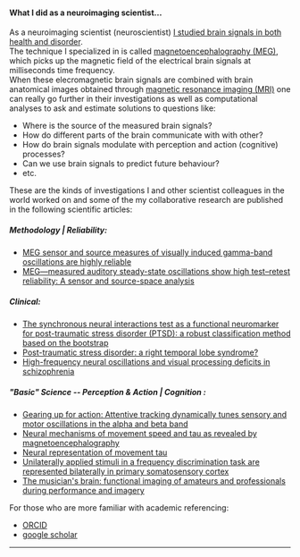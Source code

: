 #### What I did as a neuroimaging scientist...

As a neuroimaging scientist (neuroscientist) [I studied brain signals in both health and disorder](https://github.com/hengrumay/brain_dances).   
The technique I specialized in is called [magnetoencephalography (MEG)](http://megcommunity.org/what-is-meg), 
which picks up the magnetic field of the electrical brain signals at milliseconds time frequency.   
When these elecromagnetic brain signals are combined with brain anatomical images obtained through 
[magnetic resonance imaging (MRI)](https://en.wikipedia.org/wiki/Magnetic_resonance_imaging) 
one can really go further in their investigations as well as computational analyses to ask and estimate solutions to questions 
like: 
- Where is the source of the measured brain signals? 
- How do different parts of the brain communicate with with other?
- How do brain signals modulate with perception and action (cognitive) processes? 
- Can we use brain signals to predict future behaviour? 
- etc. 

These are the kinds of investigations I and other scientist colleagues in the world worked on
and some of the my collaborative research are published in the following scientific articles:

##### Methodology | Reliability: 
  - [MEG sensor and source measures of visually induced gamma-band oscillations are highly reliable](https://doi.org/10.1016/j.neuroimage.2016.05.006)
  - [MEG—measured auditory steady-state oscillations show high test–retest reliability: A sensor and source-space analysis](https://doi.org/10.1016/j.neuroimage.2015.07.055)   
  
##### Clinical:   
 - [The synchronous neural interactions test as a functional neuromarker for post-traumatic stress disorder (PTSD): a robust classification method based on the bootstrap](http://iopscience.iop.org/article/10.1088/1741-2560/7/1/016011)
 - [Post-traumatic stress disorder: a right temporal lobe syndrome?](http://iopscience.iop.org/article/10.1088/1741-2560/7/6/066005)
 - [High-frequency neural oscillations and visual processing deficits in schizophrenia](https://www.frontiersin.org/articles/10.3389/fpsyg.2013.00621/full)
  
##### "Basic" Science -- Perception & Action | Cognition :   
 - [Gearing up for action: Attentive tracking dynamically tunes sensory and motor oscillations in the alpha and beta band](https://doi.org/10.1016/j.neuroimage.2013.04.120) 
 - [Neural mechanisms of movement speed and tau as revealed by magnetoencephalography](https://dx.doi.org/10.1007/s00221-009-1822-5)
 - [Neural representation of movement tau](https://www.era.lib.ed.ac.uk/handle/1842/2675)
 - [Unilaterally applied stimuli in a frequency discrimination task are represented bilaterally in primary somatosensory cortex]()
 - [The musician's brain: functional imaging of amateurs and professionals during performance and imagery](https://doi.org/10.1016/j.neuroimage.2003.07.018)


For those who are more familiar with academic referencing:     
- [ORCID](http://orcid.org/0000-0003-2109-0781)   
- [google scholar](https://scholar.google.com/citations?user=dYvmLyMAAAAJ&hl=en)  

-----

